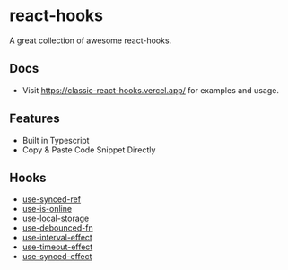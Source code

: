 # react-hooks

A great collection of awesome react-hooks.

## Docs
- Visit https://classic-react-hooks.vercel.app/ for examples and usage.

## Features
- Built in Typescript
- Copy & Paste Code Snippet Directly


## Hooks
- [use-synced-ref](https://classic-react-hooks.vercel.app/guide/use-synced-ref.html)
- [use-is-online](https://classic-react-hooks.vercel.app/guide/use-is-online.html)
- [use-local-storage](https://classic-react-hooks.vercel.app/guide/use-local-storage.html)
- [use-debounced-fn](https://classic-react-hooks.vercel.app/guide/use-debounced-fn.html)
- [use-interval-effect](https://classic-react-hooks.vercel.app/guide/use-interval-effect.html)
- [use-timeout-effect](https://classic-react-hooks.vercel.app/guide/use-timeout-effect.html)
- [use-synced-effect](https://classic-react-hooks.vercel.app/guide/use-synced-effect.html)